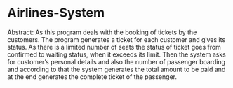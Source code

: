 # Airlines-System
Abstract:
As this program deals with the booking of tickets by the customers. The program generates a ticket for each customer and gives its status. As there is a limited number of seats the status of ticket goes from confirmed  to  waiting       status, when it exceeds its limit.
 Then the system asks for customer’s personal details and also the number of passenger boarding and according to that the system generates the total amount to be paid and at the end generates the complete ticket of the passenger.
